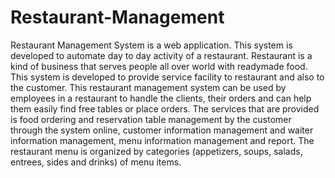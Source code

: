 # Restaurant-Management

Restaurant Management System is a web application. This system is developed to automate day to day activity of a restaurant. Restaurant is a kind of business that serves people all over world with readymade food. This system is developed to provide service facility to restaurant and also to the customer. This restaurant management system can be used by employees in a restaurant to handle the clients, their orders and can help them easily find free tables or place orders. The services that are provided is food ordering and reservation table management by the customer through the system online, customer information management and waiter information management, menu information management and report. The restaurant menu is organized by categories (appetizers, soups, salads, entrees, sides and drinks) of menu items.
